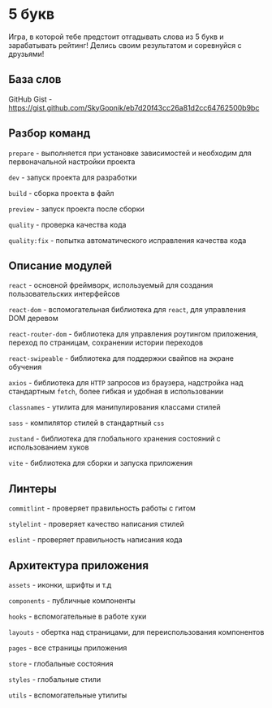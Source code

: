 # 5 букв

Игра, в которой тебе предстоит отгадывать слова из 5 букв и зарабатывать рейтинг! Делись своим результатом и соревнуйся с друзьями!

## База слов

GitHub Gist - https://gist.github.com/SkyGopnik/eb7d20f43cc26a81d2cc64762500b9bc

## Разбор команд

`prepare` - выполняется при установке зависимостей и необходим для первоначальной настройки проекта

`dev` - запуск проекта для разработки

`build` - сборка проекта в файл

`preview` - запуск проекта после сборки

`quality` - проверка качества кода

`quality:fix` - попытка автоматического исправления качества кода

## Описание модулей

`react` - основной фреймворк, используемый для создания пользовательских интерфейсов

`react-dom` - вспомогательная библиотека для `react`, для управления DOM деревом

`react-router-dom` - библиотека для управления роутингом приложения, переход по страницам, сохранении истории переходов

`react-swipeable` - библиотека для поддержки свайпов на экране обучения

`axios` - библиотека для `HTTP` запросов из браузера, надстройка над стандартным `fetch`, более гибкая и удобная в использовании

`classnames` - утилита для манипулирования классами стилей

`sass` - компилятор стилей в стандартный `css`

`zustand` - библиотека для глобального хранения состояний с использованием хуков

`vite` - библиотека для сборки и запуска приложения

## Линтеры

`commitlint` - проверяет правильность работы с гитом

`stylelint` - проверяет качество написания стилей

`eslint` - проверяет правильность написания кода

## Архитектура приложения

`assets` - иконки, шрифты и т.д

`components` - публичные компоненты

`hooks` - вспомогательные в работе хуки

`layouts` - обертка над страницами, для переиспользования компонентов

`pages` - все страницы приложения

`store` - глобальные состояния

`styles` - глобальные стили

`utils` - вспомогательные утилиты

